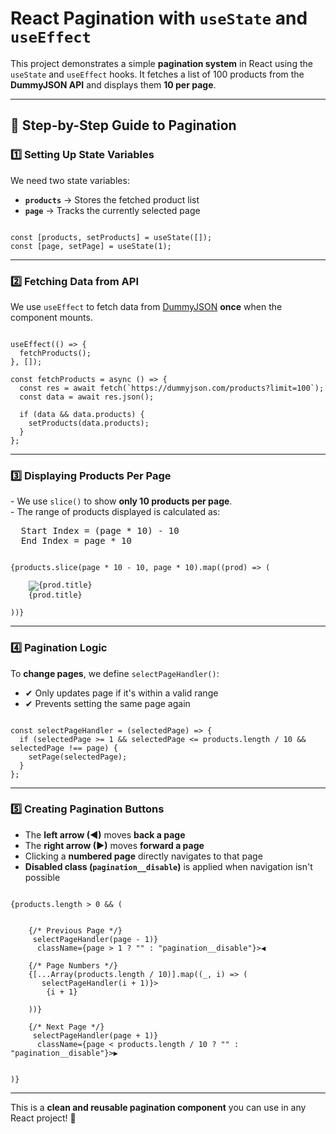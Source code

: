 <h1>React Pagination with <code>useState</code> and <code>useEffect</code></h1>

<p>
  This project demonstrates a simple <strong>pagination system</strong> in React using 
  the <code>useState</code> and <code>useEffect</code> hooks. It fetches a list of 100 products 
  from the <strong>DummyJSON API</strong> and displays them <strong>10 per page</strong>.
</p>

<hr>

<h2>📜 Step-by-Step Guide to Pagination</h2>

<h3>1️⃣ Setting Up State Variables</h3>
<p>We need two state variables:</p>
<ul>
  <li><strong><code>products</code></strong> → Stores the fetched product list</li>
  <li><strong><code>page</code></strong> → Tracks the currently selected page</li>
</ul>

<pre><code>
const [products, setProducts] = useState([]);
const [page, setPage] = useState(1);
</code></pre>

<hr>

<h3>2️⃣ Fetching Data from API</h3>
<p>
  We use <code>useEffect</code> to fetch data from 
  <a href="https://dummyjson.com" target="_blank">DummyJSON</a> <strong>once</strong> when the component mounts.
</p>

<pre><code>
useEffect(() => {
  fetchProducts();
}, []);

const fetchProducts = async () => {
  const res = await fetch(`https://dummyjson.com/products?limit=100`);
  const data = await res.json();
  
  if (data && data.products) {
    setProducts(data.products);
  }
};
</code></pre>

<hr>

<h3>3️⃣ Displaying Products Per Page</h3>
<p>
  - We use <code>slice()</code> to show <strong>only 10 products per page</strong>.<br>
  - The range of products displayed is calculated as:
</p>
<pre>
  Start Index = (page * 10) - 10
  End Index = page * 10
</pre>

<pre><code>
{products.slice(page * 10 - 10, page * 10).map((prod) => (
  <span className="products__single" key={prod.id}>
    <img src={prod.thumbnail} alt={prod.title} />
    <span>{prod.title}</span>
  </span>
))}
</code></pre>

<hr>

<h3>4️⃣ Pagination Logic</h3>
<p>
  To <strong>change pages</strong>, we define <code>selectPageHandler()</code>:
</p>
<ul>
  <li>✔ Only updates page if it's within a valid range</li>
  <li>✔ Prevents setting the same page again</li>
</ul>

<pre><code>
const selectPageHandler = (selectedPage) => {
  if (selectedPage >= 1 && selectedPage <= products.length / 10 && selectedPage !== page) {
    setPage(selectedPage);
  }
};
</code></pre>

<hr>

<h3>5️⃣ Creating Pagination Buttons</h3>
<ul>
  <li>The <strong>left arrow (◀)</strong> moves <strong>back a page</strong></li>
  <li>The <strong>right arrow (▶)</strong> moves <strong>forward a page</strong></li>
  <li>Clicking a <strong>numbered page</strong> directly navigates to that page</li>
  <li><strong>Disabled class (<code>pagination__disable</code>)</strong> is applied when navigation isn't possible</li>
</ul>

<pre><code>
{products.length > 0 && (
  <div className="pagination">
    {/* Previous Page */}
    <span onClick={() => selectPageHandler(page - 1)} 
      className={page > 1 ? "" : "pagination__disable"}>◀</span>

    {/* Page Numbers */}
    {[...Array(products.length / 10)].map((_, i) => (
      <span key={i} 
        className={page === i + 1 ? "pagination__selected" : ""}
        onClick={() => selectPageHandler(i + 1)}>
        {i + 1}
      </span>
    ))}

    {/* Next Page */}
    <span onClick={() => selectPageHandler(page + 1)} 
      className={page < products.length / 10 ? "" : "pagination__disable"}>▶</span>
  </div>
)}
</code></pre>

<hr>


<p>
  This is a <strong>clean and reusable pagination component</strong> you can use in any React project! 🚀
</p>

